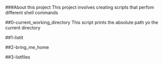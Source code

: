 ###About this project
This project involves creating scripts that perfom different shell commands 

##0-current_working_directory
This script prints the absolute path yo the current directory

##1-listit

##2-bring_me_home

##3-listfiles
